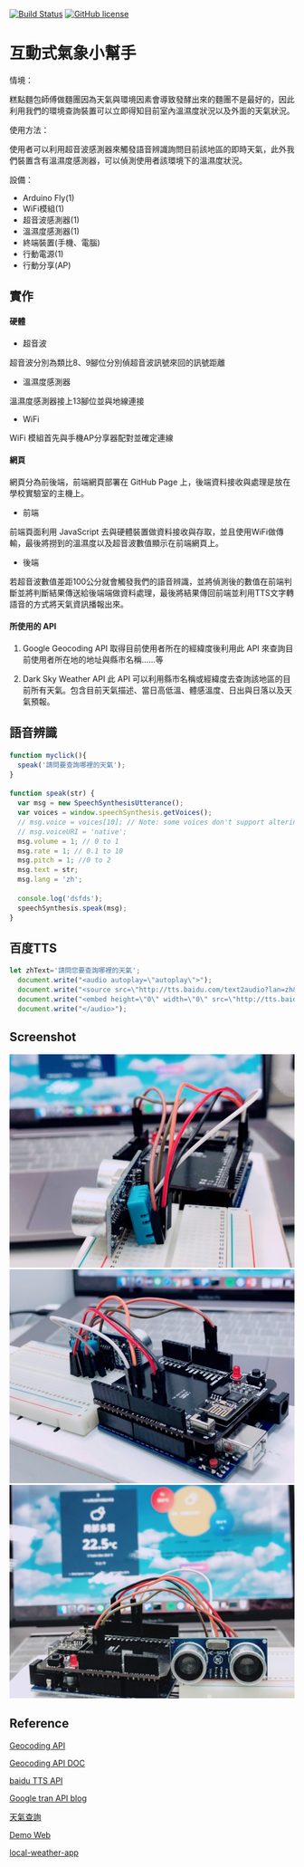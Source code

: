 [![Build Status](https://travis-ci.org/Temporatry/Wireslss-final-project.svg?branch=master)](https://travis-ci.org/Temporatry/Wireslss-final-project)
[![GitHub license][license-image]][license-url]

# 互動式氣象小幫手
情境：

糕點麵包師傅做麵團因為天氣與環境因素會導致發酵出來的麵團不是最好的，因此利用我們的環境查詢裝置可以立即得知目前室內溫濕度狀況以及外面的天氣狀況。

使用方法：

使用者可以利用超音波感測器來觸發語音辨識詢問目前該地區的即時天氣，此外我們裝置含有溫濕度感測器，可以偵測使用者該環境下的溫濕度狀況。

設備：
- Arduino Fly(1) 
- WiFi模組(1) 
- 超音波感測器(1) 
- 溫濕度感測器(1) 
- 終端裝置(手機、電腦)
- 行動電源(1)
- 行動分享(AP)

## 實作
#### 硬體
- 超音波

超音波分別為類比8、9腳位分別偵超音波訊號來回的訊號距離
- 溫濕度感測器

溫濕度感測器接上13腳位並與地線連接
- WiFi

WiFi 模組首先與手機AP分享器配對並確定連線

#### 網頁
網頁分為前後端，前端網頁部署在 GitHub Page 上，後端資料接收與處理是放在學校實驗室的主機上。

- 前端

前端頁面利用 JavaScript 去與硬體裝置做資料接收與存取，並且使用WiFi做傳輸，最後將撈到的溫濕度以及超音波數值顯示在前端網頁上。

- 後端

若超音波數值差距100公分就會觸發我們的語音辨識，並將偵測後的數值在前端判斷並將判斷結果傳送給後端端做資料處理，最後將結果傳回前端並利用TTS文字轉語音的方式將天氣資訊播報出來。

#### 所使用的 API
1. Google Geocoding API
取得目前使用者所在的經緯度後利用此 API 來查詢目前使用者所在地的地址與縣市名稱......等

2. Dark Sky Weather API
此 API 可以利用縣市名稱或經緯度去查詢該地區的目前所有天氣。包含目前天氣描述、當日高低溫、體感溫度、日出與日落以及天氣預報。


## 語音辨識
```js
function myclick(){
  speak('請問要查詢哪裡的天氣');
}

function speak(str) {
  var msg = new SpeechSynthesisUtterance();
  var voices = window.speechSynthesis.getVoices();
  // msg.voice = voices[10]; // Note: some voices don't support altering params
  // msg.voiceURI = 'native';
  msg.volume = 1; // 0 to 1
  msg.rate = 1; // 0.1 to 10
  msg.pitch = 1; //0 to 2
  msg.text = str;
  msg.lang = 'zh';

  console.log('dsfds');
  speechSynthesis.speak(msg);
}

```

## 百度TTS
```js
let zhText='請問您要查詢哪裡的天氣';
  document.write("<audio autoplay=\"autoplay\">");
  document.write("<source src=\"http://tts.baidu.com/text2audio?lan=zh&ie=UTF-8&spd=2&text=" + zhText + "\" type=\"audio/mpeg\">");
  document.write("<embed height=\"0\" width=\"0\" src=\"http://tts.baidu.com/text2audio?lan=zh&ie=UTF-8&spd=2&text=" + zhText + "\">");
  document.write("</audio>");
```

## Screenshot
![](./screenshot/img01.jpg)
![](./screenshot/img02.jpg)
![](./screenshot/img03.jpg)

## Reference
[Geocoding API ](https://maps.googleapis.com/maps/api/geocode/json?latlng=22.9926949,120.2155742&key=AIzaSyC8UY5L0pC6c3PaOZRcVr8u0R5cuxFC8qU)

[Geocoding API DOC](https://developers.google.com/maps/documentation/geocoding/start)

[baidu TTS API](http://api.map.baidu.com/geocoder?output=json&location=22.9926949,120.2155742&ak=esNPFDwwsXWtsQfw4NMNmur1)

[Google tran API blog](https://note.pcwu.net/2017/02/08/tts-api/)

[天氣查詢](https://temporatry.github.io/Wireslss-final-project/local-weather-app/index.html)

[Demo Web](https://wireless-project.nutn-oase-lab.tk/demo)

[local-weather-app](https://wireless-project.nutn-oase-lab.tk/local-weather-app)



[license-image]: https://img.shields.io/npm/l/express.svg?registry_uri=https%3A%2F%2Fregistry.npmjs.com
[license-url]: https://github.com/Temporatry/Wireslss-final-project/blob/master/LICENSE
